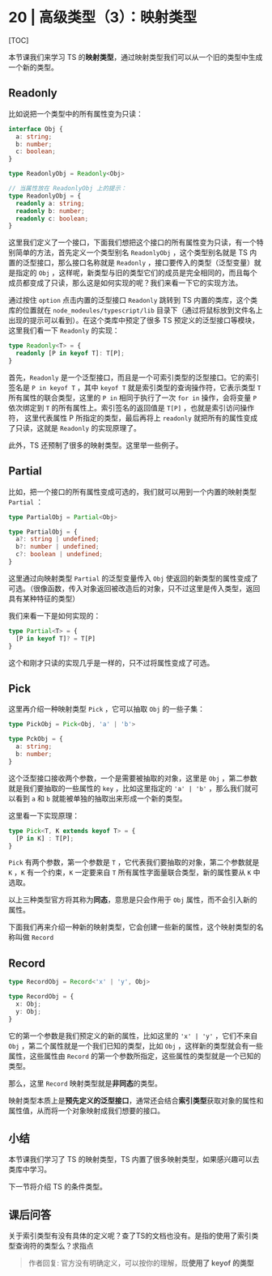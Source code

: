 # 20 | 高级类型（3）：映射类型

[TOC]

本节课我们来学习 TS 的**映射类型**，通过映射类型我们可以从一个旧的类型中生成一个新的类型。

## Readonly

比如说把一个类型中的所有属性变为只读：

```ts
interface Obj {
  a: string;
  b: number;
  c: boolean;
}

type ReadonlyObj = Readonly<Obj>

// 当属性放在 ReadonlyObj 上的提示：
type ReadonlyObj = {
  readonly a: string;
  readonly b: number;
  readonly c: boolean;
}
```

这里我们定义了一个接口，下面我们想把这个接口的所有属性变为只读，有一个特别简单的方法，首先定义一个类型别名 `ReadonlyObj` ，这个类型别名就是 TS 内置的泛型接口，那么接口名称就是 `Readonly` ，接口要传入的类型（泛型变量）就是指定的 `Obj` ，这样呢，新类型与旧的类型它们的成员是完全相同的，而且每个成员都变成了只读，那么这是如何实现的呢？我们来看一下它的实现方法。

通过按住 `option` 点击内置的泛型接口 `Readonly` 跳转到 TS 内置的类库，这个类库的位置就在 `node_modeules/typescript/lib` 目录下（通过将鼠标放到文件名上出现的提示可以看到）。在这个类库中预定了很多 TS 预定义的泛型接口等模块，这里我们看一下 `Readonly` 的实现：

```ts
type Readonly<T> = {
  readonly [P in keyof T]: T[P];
}
```

首先，`Readonly` 是一个泛型接口，而且是一个可索引类型的泛型接口。它的索引签名是 `P in keyof T` ，其中 `keyof T` 就是索引类型的查询操作符，它表示类型 `T` 所有属性的联合类型，这里的 `P in` 相同于执行了一次 `for in` 操作，会将变量 `P` 依次绑定到 `T` 的所有属性上。索引签名的返回值是 `T[P]` ，也就是索引访问操作符， 这里代表属性 P 所指定的类型，最后再将上 `readonly` 就把所有的属性变成了只读，这就是 `Readonly` 的实现原理了。

此外，TS 还预制了很多的映射类型。这里举一些例子。

## Partial

比如，把一个接口的所有属性变成可选的，我们就可以用到一个内置的映射类型 `Partial` ：

```ts
type PartialObj = Partial<Obj>	

type PartialObj = {
  a?: string | undefined;
  b?: number | undefined;
  c?: boolean | undefined;
}
```

这里通过向映射类型 `Partial` 的泛型变量传入 `Obj` 使返回的新类型的属性变成了可选。（很像函数，传入对象返回被改造后的对象，只不过这里是传入类型，返回具有某种特征的类型）

我们来看一下是如何实现的：

```ts
type Partial<T> = {
  [P in keyof T]? = T[P]
}
```

这个和刚才只读的实现几乎是一样的，只不过将属性变成了可选。



## Pick

这里再介绍一种映射类型 `Pick` ，它可以抽取 `Obj` 的一些子集：

```ts
type PickObj = Pick<Obj, 'a' | 'b'>

type PckObj = {
  a: string;
  b: number;
}
```

这个泛型接口接收两个参数，一个是需要被抽取的对象，这里是 `Obj` ，第二参数就是我们要抽取的一些属性的 `key` ，比如这里指定的 `'a' | 'b'` ，那么我们就可以看到 `a` 和 `b` 就能被单独的抽取出来形成一个新的类型。

这里看一下实现原理：

```ts
type Pick<T, K extends keyof T> = {
  [P in K] : T[P];
}
```

`Pick` 有两个参数，第一个参数是 `T` ，它代表我们要抽取的对象，第二个参数就是 `K` ，`K` 有一个约束，`K` 一定要来自 `T` 所有属性字面量联合类型，新的属性要从 `K` 中选取。



以上三种类型官方将其称为**同态**，意思是只会作用于 `Obj` 属性，而不会引入新的属性。

下面我们再来介绍一种新的映射类型，它会创建一些新的属性，这个映射类型的名称叫做 `Record`

## Record

```ts
type RecordObj = Record<'x' | 'y', Obj>

type RecordObj = {
  x: Obj;
  y: Obj;
}
```

它的第一个参数是我们预定义的新的属性，比如这里的 `'x' | 'y'` ，它们不来自 `Obj` ，第二个属性就是一个我们已知的类型，比如 `Obj` ，这样新的类型就会有一些属性，这些属性由 `Record` 的第一个参数所指定，这些属性的类型就是一个已知的类型。

那么，这里 `Record` 映射类型就是**非同态**的类型。



映射类型本质上是**预先定义的泛型接口**，通常还会结合**索引类型**获取对象的属性和属性值，从而将一个对象映射成我们想要的接口。



## 小结

本节课我们学习了 TS 的映射类型，TS 内置了很多映射类型，如果感兴趣可以去类库中学习。

下一节将介绍 TS 的条件类型。



## 课后问答

关于索引类型有没有具体的定义呢？查了TS的文档也没有。是指的使用了索引类型查询符的类型么？求指点

> 作者回复: 官方没有明确定义，可以按你的理解，既**使用了 keyof 的类型**